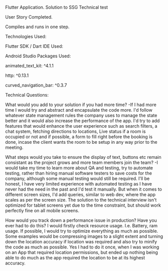 Flutter Application. Solution to SSG Technical test

User Story Completed.

Compiles and runs in one step.

Technologies Used:

Flutter SDK / Dart
IDE Used:

Android Studio
Packages Used:

animated_text_kit: ^4.1.1

http: ^0.13.1

curved_navigation_bar: ^0.3.7

Technical Questions:

What would you add to your solution if you had more time?
-If I had more time I would try and abstract and encapsulate the code more. I'd follow    whatever state management rules the company uses to manage the state better and it would also increase the performance of the app. I'd try to add features that would enhance the user experience such as search filters, a chat system, fetching directions to locations, Live status if a room is occupied or not and if possible, a form to fill right before the booking is done, incase the client wants the room to be setup in any way prior to the meeting.

What steps would you take to ensure the display of text, buttons etc remain consistant as the project grows and more team members join the team?
-I would take my time to learn more about QA and testing, try to automate testing, rather than hiring manual software testers to save costs for the company, although some manual testing would still be required. I'll be honest, I have very limited experience with automated testing as I have never had the need in the past and I'd test it manually. But when it comes to different screen sizes, I'd add queries, similar to web dev, where the app scales as per the screen size. The solution to the technical interview isn't optimized for tablet screens yet due to the time constraint, but should work perfectly fine on all mobile screens.

How would you track down a performance issue in production? Have you ever had to do this?
I would firstly check resource usage. I.e. Battery, ram usage. If possible, I would try to optimize everything as much as possible. Some examples would be compressing images to a slight extent and turning down the location accuracy if location was required and also try to minify the code as much as possible. Yes I had to do it once, when I was working on an App that required location permissions, but ended up nothing being able to do much as the app required the location to be at its highest accuracy.
